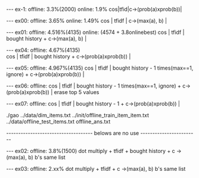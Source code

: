 --- ex-1: offline: 3.3%(2000) online: 1.9%
cos|tfid|c->(prob(a)xprob(b))|

--- ex00: offline: 3.65% online: 1.49%
cos | tfidf | c->(max(a), b) |

--- ex01: offline: 4.516%(4135)  online: (4574 + 3.8onlinebest)
cos | tfidf | bought history + c->(max(a), b) |






--- ex04: offline: 4.67%(4135)  
cos | tfidf | bought history + c->(prob(a)xprob(b)) |

--- ex05: offline: 4.967%(4135)
cos | tfidf | bought history - 1 times(max==1, ignore) + c->(prob(a)xprob(b)) |

--- ex06: offline: 
cos | tfidf | bought history - 1 times(max==1, ignore) + c->(prob(a)xprob(b)) | erase top 5 values

--- ex07: offline:
cos | tfidf | bought history - 1 + c->(prob(a)xprob(b)) | 










 ./gao ../data/dim_items.txt ../init/offline_train_item_item.txt ../data/offline_test_items.txt offline_ans.txt

------------------------------------ belows are no use ------------------------



--- ex02: offline: 3.8%(1500)
dot multiply + tfidf + bought history + c ->(max(a), b) b's same list 


--- ex03: offline: 2.xx%
dot multiply + tfidf + c ->(max(a), b) b's same list
